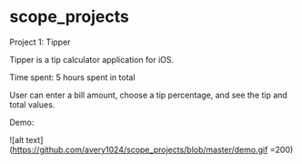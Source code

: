 # scope_projects
Project 1: Tipper 

Tipper is a tip calculator application for iOS.

Time spent: 5 hours spent in total

User can enter a bill amount, choose a tip percentage, and see the tip and total values.

Demo:

![alt text](https://github.com/avery1024/scope_projects/blob/master/demo.gif =200)
